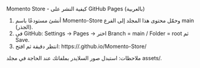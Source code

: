 Momento Store - كيفية النشر على GitHub Pages (بالعربية)

1. أنشئ مستودعًا باسم Momento-Store وحمّل محتوى هذا المجلد إلى الفرع main (الجذر).
2. في GitHub: Settings → Pages → اختر Branch = main / Folder = root ثم Save.
3. انتظر دقيقة ثم افتح: https://<your-username>.github.io/Momento-Store/

ملاحظات: استبدل صور السلايدر بملفاتك عند الحاجة في مجلد assets/.
